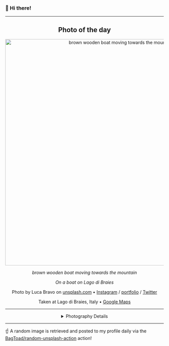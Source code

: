 ### 👋 Hi there!

----
<div align="center">

## Photo of the day
  
  <a href="https://unsplash.com/photos/brown-wooden-boat-moving-towards-the-mountain-O453M2Liufs"><img width="720" src="https://images.unsplash.com/photo-1476514525535-07fb3b4ae5f1?crop=entropy&cs=tinysrgb&fit=max&fm=jpg&ixid=M3w1NTI0NDl8MHwxfHJhbmRvbXx8fHx8fHx8fDE3MTAzMDk2Mjl8&ixlib=rb-4.0.3&q=80&w=1080" alt="brown wooden boat moving towards the mountain"></a>
  
  <em>brown wooden boat moving towards the mountain</em>
  
  <em>On a boat on Lago di Braies</em>

  Photo by Luca Bravo on [unsplash.com](https://unsplash.com/) • [Instagram](https://instagram.com/lucabravo) / [portfolio](https://instagram.com/lucabravo/) / [Twitter](https://twitter.com/hz)
  
  Taken at Lago di Braies, Italy • [Google Maps](https://www.google.com/maps/search/?api=1&query=46.6948731,12.0859822)
  
  ---
  
<details>
<summary>Photography Details</summary>
  
| Parameter     | Value |
| ------------- | ----- |
| Camera Model  | null |
| Exposure Time | null |
| Aperture      | null |
| Focal Length  | null |
| ISO           | null |
| Location      | Lago di Braies, Italy (Italy) |
| Coordinates   | Latitude 46.6948731, Longitude 12.0859822 |

### Map

```geojson
        {
            "type": "FeatureCollection",
            "features": [
                {
                    "type": "Feature",
                    "properties": {},
                    "geometry": {
                        "coordinates": [
                            12.0859822,
                            46.6948731
                        ],
                        "type": "Point"
                    },
                    "id": 1
                },
                {
                    "type": "Feature",
                    "properties": {},
                    "geometry": {
                        "coordinates": [
                            [
                                12.3859822,
                                46.9948731
                            ],
                            [
                                12.3859822,
                                46.394873100000005
                            ],
                            [
                                11.7859822,
                                46.394873100000005
                            ],
                            [
                                11.7859822,
                                46.9948731
                            ],
                            [
                                12.3859822,
                                46.9948731
                            ]
                        ],
                        "type": "LineString"
                    }
                }
            ]
        }
```

</details>

</div>

----

☝️ A random image is retrieved and posted to my profile daily via the [BagToad/random-unsplash-action](https://github.com/BagToad/random-unsplash-action) action!

